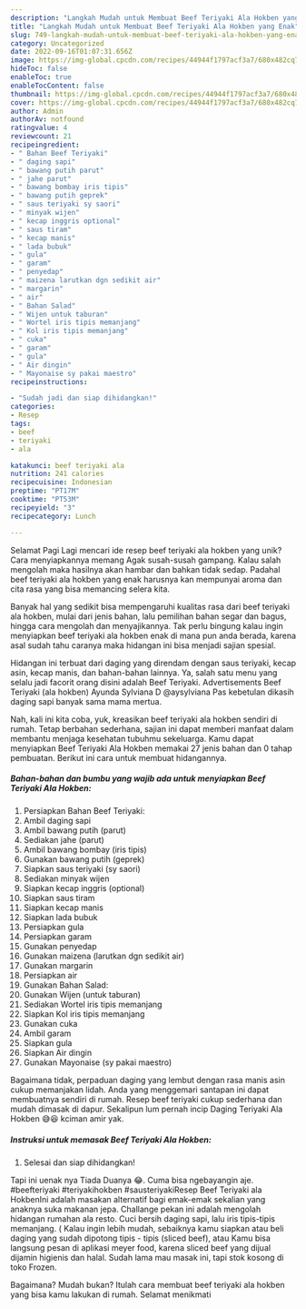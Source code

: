 ```yaml
---
description: "Langkah Mudah untuk Membuat Beef Teriyaki Ala Hokben yang Enak"
title: "Langkah Mudah untuk Membuat Beef Teriyaki Ala Hokben yang Enak"
slug: 749-langkah-mudah-untuk-membuat-beef-teriyaki-ala-hokben-yang-enak
category: Uncategorized
date: 2022-09-16T01:07:31.656Z
image: https://img-global.cpcdn.com/recipes/44944f1797acf3a7/680x482cq70/beef-teriyaki-ala-hokben-foto-resep-utama.jpg
hideToc: false
enableToc: true
enableTocContent: false
thumbnail: https://img-global.cpcdn.com/recipes/44944f1797acf3a7/680x482cq70/beef-teriyaki-ala-hokben-foto-resep-utama.jpg
cover: https://img-global.cpcdn.com/recipes/44944f1797acf3a7/680x482cq70/beef-teriyaki-ala-hokben-foto-resep-utama.jpg
author: Admin
authorAv: notfound
ratingvalue: 4
reviewcount: 21
recipeingredient:
- " Bahan Beef Teriyaki"
- " daging sapi"
- " bawang putih parut"
- " jahe parut"
- " bawang bombay iris tipis"
- " bawang putih geprek"
- " saus teriyaki sy saori"
- " minyak wijen"
- " kecap inggris optional"
- " saus tiram"
- " kecap manis"
- " lada bubuk"
- " gula"
- " garam"
- " penyedap"
- " maizena larutkan dgn sedikit air"
- " margarin"
- " air"
- " Bahan Salad"
- " Wijen untuk taburan"
- " Wortel iris tipis memanjang"
- " Kol iris tipis memanjang"
- " cuka"
- " garam"
- " gula"
- " Air dingin"
- " Mayonaise sy pakai maestro"
recipeinstructions:

- "Sudah jadi dan siap dihidangkan!"
categories:
- Resep
tags:
- beef
- teriyaki
- ala

katakunci: beef teriyaki ala 
nutrition: 241 calories
recipecuisine: Indonesian
preptime: "PT17M"
cooktime: "PT53M"
recipeyield: "3"
recipecategory: Lunch

---
```



Selamat Pagi Lagi mencari ide resep beef teriyaki ala hokben yang unik? Cara menyiapkannya memang Agak susah-susah gampang. Kalau salah mengolah maka hasilnya akan hambar dan bahkan tidak sedap. Padahal beef teriyaki ala hokben yang enak harusnya kan mempunyai aroma dan cita rasa yang bisa memancing selera kita.


Banyak hal yang sedikit bisa mempengaruhi kualitas rasa dari beef teriyaki ala hokben, mulai dari jenis bahan, lalu pemilihan bahan segar dan bagus, hingga cara mengolah dan menyajikannya. Tak perlu bingung kalau ingin menyiapkan beef teriyaki ala hokben enak di mana pun anda berada, karena asal sudah tahu caranya maka hidangan ini bisa menjadi sajian spesial.

Hidangan ini terbuat dari daging yang direndam dengan saus teriyaki, kecap asin, kecap manis, dan bahan-bahan lainnya. Ya, salah satu menu yang selalu jadi facorit orang disini adalah Beef Teriyaki. Advertisements Beef Teriyaki (ala hokben) Ayunda Sylviana D @aysylviana Pas kebetulan dikasih daging sapi banyak sama mama mertua.


Nah, kali ini kita coba, yuk, kreasikan beef teriyaki ala hokben sendiri di rumah. Tetap berbahan sederhana, sajian ini dapat memberi manfaat dalam membantu menjaga kesehatan tubuhmu sekeluarga. Kamu dapat menyiapkan Beef Teriyaki Ala Hokben memakai 27 jenis bahan dan 0 tahap pembuatan. Berikut ini cara untuk membuat hidangannya.

<!--inarticleads1-->

##### Bahan-bahan dan bumbu yang wajib ada untuk menyiapkan Beef Teriyaki Ala Hokben:

1. Persiapkan  Bahan Beef Teriyaki:
1. Ambil  daging sapi
1. Ambil  bawang putih (parut)
1. Sediakan  jahe (parut)
1. Ambil  bawang bombay (iris tipis)
1. Gunakan  bawang putih (geprek)
1. Siapkan  saus teriyaki (sy saori)
1. Sediakan  minyak wijen
1. Siapkan  kecap inggris (optional)
1. Siapkan  saus tiram
1. Siapkan  kecap manis
1. Siapkan  lada bubuk
1. Persiapkan  gula
1. Persiapkan  garam
1. Gunakan  penyedap
1. Gunakan  maizena (larutkan dgn sedikit air)
1. Gunakan  margarin
1. Persiapkan  air
1. Gunakan  Bahan Salad:
1. Gunakan  Wijen (untuk taburan)
1. Sediakan  Wortel iris tipis memanjang
1. Siapkan  Kol iris tipis memanjang
1. Gunakan  cuka
1. Ambil  garam
1. Siapkan  gula
1. Siapkan  Air dingin
1. Gunakan  Mayonaise (sy pakai maestro)


Bagaimana tidak, perpaduan daging yang lembut dengan rasa manis asin cukup memanjakan lidah. Anda yang menggemari santapan ini dapat membuatnya sendiri di rumah. Resep beef teriyaki cukup sederhana dan mudah dimasak di dapur. Sekalipun lum pernah incip Daging Teriyaki Ala Hokben 😅😆 kciman amir yak. 

<!--inarticleads2-->

##### Instruksi untuk memasak Beef Teriyaki Ala Hokben:


1. Selesai dan siap dihidangkan!

Tapi ini uenak nya Tiada Duanya 😂. Cuma bisa ngebayangin aje. #beefteriyaki #teriyakihokben #sausteriyakiResep Beef Teriyaki ala HokbenIni adalah masakan alternatif bagi emak-emak sekalian yang anaknya suka makanan jepa. Challange pekan ini adalah mengolah hidangan rumahan ala resto. Cuci bersih daging sapi, lalu iris tipis-tipis memanjang. ( Kalau ingin lebih mudah, sebaiknya kamu siapkan atau beli daging yang sudah dipotong tipis - tipis (sliced beef), atau Kamu bisa langsung pesan di aplikasi meyer food, karena sliced beef yang dijual dijamin higienis dan halal. Sudah lama mau masak ini, tapi stok kosong di toko Frozen. 

Bagaimana? Mudah bukan? Itulah cara membuat beef teriyaki ala hokben yang bisa kamu lakukan di rumah. Selamat menikmati
